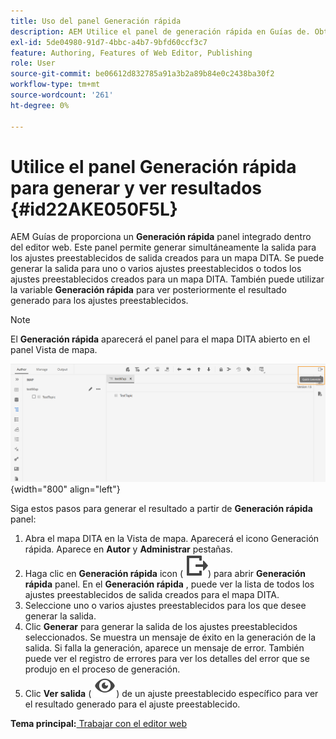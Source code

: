 ```yaml
---
title: Uso del panel Generación rápida
description: AEM Utilice el panel de generación rápida en Guías de. Obtenga información sobre cómo generar y ver resultados desde el panel de generación rápida.
exl-id: 5de04980-91d7-4bbc-a4b7-9bfd60ccf3c7
feature: Authoring, Features of Web Editor, Publishing
role: User
source-git-commit: be06612d832785a91a3b2a89b84e0c2438ba30f2
workflow-type: tm+mt
source-wordcount: '261'
ht-degree: 0%

---
```


# Utilice el panel Generación rápida para generar y ver resultados {#id22AKE050F5L}

AEM Guías de proporciona un **Generación rápida** panel integrado dentro del editor web. Este panel permite generar simultáneamente la salida para los ajustes preestablecidos de salida creados para un mapa DITA. Se puede generar la salida para uno o varios ajustes preestablecidos o todos los ajustes preestablecidos creados para un mapa DITA. También puede utilizar la variable **Generación rápida** para ver posteriormente el resultado generado para los ajustes preestablecidos.

>[!NOTE]
>
> El **Generación rápida** aparecerá el panel para el mapa DITA abierto en el panel Vista de mapa.

![](images/quick-generate-map-view.png){width="800" align="left"}

Siga estos pasos para generar el resultado a partir de **Generación rápida** panel:

1. Abra el mapa DITA en la Vista de mapa. Aparecerá el icono Generación rápida. Aparece en **Autor** y **Administrar** pestañas.
1. Haga clic en **Generación rápida** icon \( ![](images/quick-generate-icon.svg)\) para abrir **Generación rápida** panel. En el **Generación rápida** , puede ver la lista de todos los ajustes preestablecidos de salida creados para el mapa DITA.
1. Seleccione uno o varios ajustes preestablecidos para los que desee generar la salida.
1. Clic **Generar** para generar la salida de los ajustes preestablecidos seleccionados. Se muestra un mensaje de éxito en la generación de la salida. Si falla la generación, aparece un mensaje de error. También puede ver el registro de errores para ver los detalles del error que se produjo en el proceso de generación.
1. Clic **Ver salida** \( ![](images/view-output-icon.svg)\) de un ajuste preestablecido específico para ver el resultado generado para el ajuste preestablecido.

**Tema principal:**[ Trabajar con el editor web](web-editor.md)

